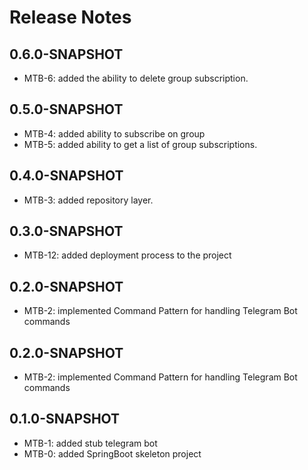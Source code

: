 
# Release Notes

## 0.6.0-SNAPSHOT

*   MTB-6: added the ability to delete group subscription.

## 0.5.0-SNAPSHOT

*   MTB-4: added ability to subscribe on group
*   MTB-5: added ability to get a list of group subscriptions.

## 0.4.0-SNAPSHOT

*   MTB-3: added repository layer.

## 0.3.0-SNAPSHOT

*   MTB-12: added deployment process to the project

## 0.2.0-SNAPSHOT

*   MTB-2: implemented Command Pattern for handling Telegram Bot commands



## 0.2.0-SNAPSHOT

*   MTB-2: implemented Command Pattern for handling Telegram Bot commands


## 0.1.0-SNAPSHOT

*   MTB-1: added stub telegram bot
*   MTB-0: added SpringBoot skeleton project